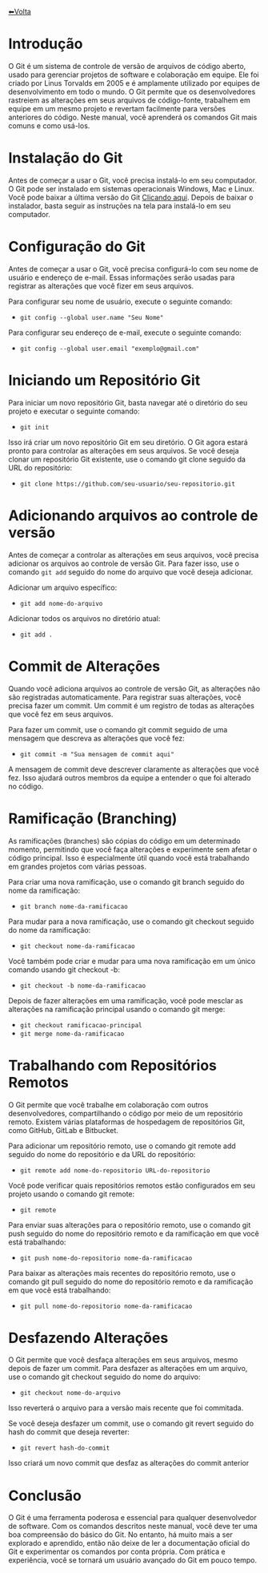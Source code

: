 [⬅Volta](https://memorise-codigos.github.io/Morise-codigo/)
# Introdução
O Git é um sistema de controle de versão de arquivos de código aberto, usado para gerenciar projetos de software e colaboração em equipe. Ele foi criado por Linus Torvalds em 2005 e é amplamente utilizado por equipes de desenvolvimento em todo o mundo. O Git permite que os desenvolvedores rastreiem as alterações em seus arquivos de código-fonte, trabalhem em equipe em um mesmo projeto e revertam facilmente para versões anteriores do código. Neste manual, você aprenderá os comandos Git mais comuns e como usá-los.
# Instalação do Git
Antes de começar a usar o Git, você precisa instalá-lo em seu computador. O Git pode ser instalado em sistemas operacionais Windows, Mac e Linux. Você pode baixar a última versão do Git [Clicando aqui](https://git-scm.com/downloads). Depois de baixar o instalador, basta seguir as instruções na tela para instalá-lo em seu computador.
# Configuração do Git
Antes de começar a usar o Git, você precisa configurá-lo com seu nome de usuário e endereço de e-mail. Essas informações serão usadas para registrar as alterações que você fizer em seus arquivos.

Para configurar seu nome de usuário, execute o seguinte comando:

- `git config --global user.name "Seu Nome"`

Para configurar seu endereço de e-mail, execute o seguinte comando:
- `git config --global user.email "exemplo@gmail.com"`
# Iniciando um Repositório Git
Para iniciar um novo repositório Git, basta navegar até o diretório do seu projeto e executar o seguinte comando:
- `git init`

Isso irá criar um novo repositório Git em seu diretório. O Git agora estará pronto para controlar as alterações em seus arquivos.
Se você deseja clonar um repositório Git existente, use o comando git clone seguido da URL do repositório:
- `git clone https://github.com/seu-usuario/seu-repositorio.git`
# Adicionando arquivos ao controle de versão
Antes de começar a controlar as alterações em seus arquivos, você precisa adicionar os arquivos ao controle de versão Git. Para fazer isso, use o comando `git add` seguido do nome do arquivo que você deseja adicionar.

Adicionar um arquivo específico:
- `git add nome-do-arquivo`

Adicionar todos os arquivos no diretório atual:
- `git add .`
# Commit de Alterações
Quando você adiciona arquivos ao controle de versão Git, as alterações não são registradas automaticamente. Para registrar suas alterações, você precisa fazer um commit. Um commit é um registro de todas as alterações que você fez em seus arquivos.

Para fazer um commit, use o comando git commit seguido de uma mensagem que descreva as alterações que você fez:
- `git commit -m "Sua mensagem de commit aqui"`

A mensagem de commit deve descrever claramente as alterações que você fez. Isso ajudará outros membros da equipe a entender o que foi alterado no código.
# Ramificação (Branching)
As ramificações (branches) são cópias do código em um determinado momento, permitindo que você faça alterações e experimente sem afetar o código principal. Isso é especialmente útil quando você está trabalhando em grandes projetos com várias pessoas.

Para criar uma nova ramificação, use o comando git branch seguido do nome da ramificação:
- `git branch nome-da-ramificacao`

Para mudar para a nova ramificação, use o comando git checkout seguido do nome da ramificação:
- `git checkout nome-da-ramificacao`

Você também pode criar e mudar para uma nova ramificação em um único comando usando git checkout -b:
- `git checkout -b nome-da-ramificacao`

Depois de fazer alterações em uma ramificação, você pode mesclar as alterações na ramificação principal usando o comando git merge:
- `git checkout ramificacao-principal`
- `git merge nome-da-ramificacao`
# Trabalhando com Repositórios Remotos
O Git permite que você trabalhe em colaboração com outros desenvolvedores, compartilhando o código por meio de um repositório remoto. Existem várias plataformas de hospedagem de repositórios Git, como GitHub, GitLab e Bitbucket.

Para adicionar um repositório remoto, use o comando git remote add seguido do nome do repositório e da URL do repositório:
- `git remote add nome-do-repositorio URL-do-repositorio`

Você pode verificar quais repositórios remotos estão configurados em seu projeto usando o comando git remote:
- `git remote`

Para enviar suas alterações para o repositório remoto, use o comando git push seguido do nome do repositório remoto e da ramificação em que você está trabalhando:
- `git push nome-do-repositorio nome-da-ramificacao`

Para baixar as alterações mais recentes do repositório remoto, use o comando git pull seguido do nome do repositório remoto e da ramificação em que você está trabalhando:
- `git pull nome-do-repositorio nome-da-ramificacao`
# Desfazendo Alterações
O Git permite que você desfaça alterações em seus arquivos, mesmo depois de fazer um commit. Para desfazer as alterações em um arquivo, use o comando git checkout seguido do nome do arquivo:
- `git checkout nome-do-arquivo`

Isso reverterá o arquivo para a versão mais recente que foi commitada.

Se você deseja desfazer um commit, use o comando git revert seguido do hash do commit que deseja reverter:
- `git revert hash-do-commit`

Isso criará um novo commit que desfaz as alterações do commit anterior
# Conclusão
O Git é uma ferramenta poderosa e essencial para qualquer desenvolvedor de software. Com os comandos descritos neste manual, você deve ter uma boa compreensão do básico do Git. No entanto, há muito mais a ser explorado e aprendido, então não deixe de ler a documentação oficial do Git e experimentar os comandos por conta própria. Com prática e experiência, você se tornará um usuário avançado do Git em pouco tempo.
